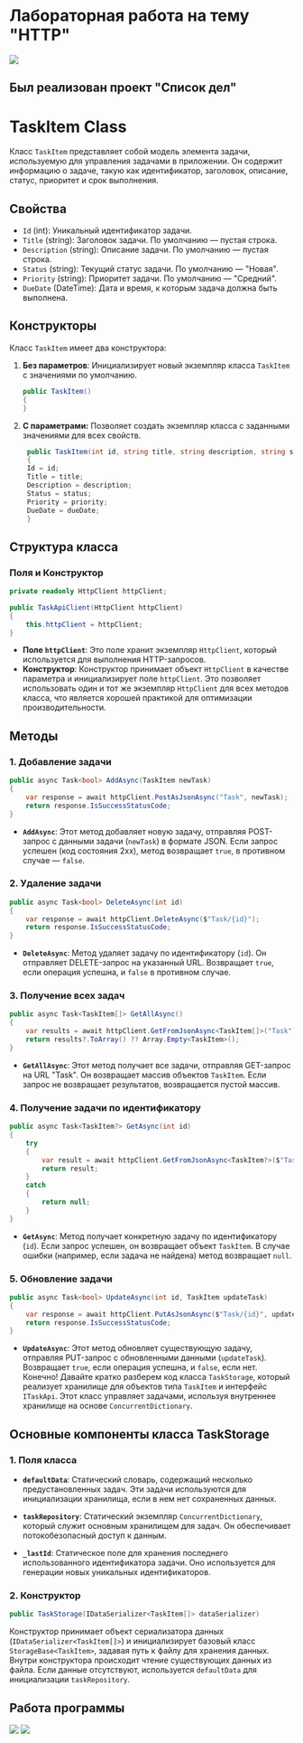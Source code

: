 # Лабораторная работа на тему "HTTP"
![](https://github.com/f0lp1x/todo/blob/master/d5109ee800d8a7075b8c7eeef99ed11b.jpg)
## Был реализован проект "Список дел"

# TaskItem Class

Класс `TaskItem` представляет собой модель элемента задачи, используемую для управления задачами в приложении. Он содержит информацию о задаче, такую как идентификатор, заголовок, описание, статус, приоритет и срок выполнения.

## Свойства

- `Id` (int): Уникальный идентификатор задачи.
- `Title` (string): Заголовок задачи. По умолчанию — пустая строка.
- `Description` (string): Описание задачи. По умолчанию — пустая строка.
- `Status` (string): Текущий статус задачи. По умолчанию — "Новая".
- `Priority` (string): Приоритет задачи. По умолчанию — "Средний".
- `DueDate` (DateTime): Дата и время, к которым задача должна быть выполнена.

## Конструкторы

Класс `TaskItem` имеет два конструктора:

1. **Без параметров**: Инициализирует новый экземпляр класса `TaskItem` с значениями по умолчанию.
   
   ```csharp
   public TaskItem()
   {
   }
   ```
2. **С параметрами:** Позволяет создать экземпляр класса с заданными значениями для всех свойств.
   ```csharp
    public TaskItem(int id, string title, string description, string status, string priority, DateTime dueDate)
    {
    Id = id;
    Title = title;
    Description = description;
    Status = status;
    Priority = priority;
    DueDate = dueDate;
    }
   ```



## Структура класса

### Поля и Конструктор

```csharp
private readonly HttpClient httpClient;

public TaskApiClient(HttpClient httpClient)
{
    this.httpClient = httpClient;
}
```

- **Поле `httpClient`**: Это поле хранит экземпляр `HttpClient`, который используется для выполнения HTTP-запросов.
- **Конструктор**: Конструктор принимает объект `HttpClient` в качестве параметра и инициализирует поле `httpClient`. Это позволяет использовать один и тот же экземпляр `HttpClient` для всех методов класса, что является хорошей практикой для оптимизации производительности.

## Методы

### 1. Добавление задачи

```csharp
public async Task<bool> AddAsync(TaskItem newTask)
{
    var response = await httpClient.PostAsJsonAsync("Task", newTask);
    return response.IsSuccessStatusCode;
}
```

- **`AddAsync`**: Этот метод добавляет новую задачу, отправляя POST-запрос с данными задачи (`newTask`) в формате JSON. Если запрос успешен (код состояния 2xx), метод возвращает `true`, в противном случае — `false`.

### 2. Удаление задачи

```csharp
public async Task<bool> DeleteAsync(int id)
{
    var response = await httpClient.DeleteAsync($"Task/{id}");
    return response.IsSuccessStatusCode;
}
```

- **`DeleteAsync`**: Метод удаляет задачу по идентификатору (`id`). Он отправляет DELETE-запрос на указанный URL. Возвращает `true`, если операция успешна, и `false` в противном случае.

### 3. Получение всех задач

```csharp
public async Task<TaskItem[]> GetAllAsync()
{
    var results = await httpClient.GetFromJsonAsync<TaskItem[]>("Task");
    return results?.ToArray() ?? Array.Empty<TaskItem>();
}
```

- **`GetAllAsync`**: Этот метод получает все задачи, отправляя GET-запрос на URL "Task". Он возвращает массив объектов `TaskItem`. Если запрос не возвращает результатов, возвращается пустой массив.

### 4. Получение задачи по идентификатору

```csharp
public async Task<TaskItem?> GetAsync(int id)
{
    try
    {
        var result = await httpClient.GetFromJsonAsync<TaskItem?>($"Task/{id}");
        return result;
    }
    catch
    {
        return null;
    }
}
```

- **`GetAsync`**: Метод получает конкретную задачу по идентификатору (`id`). Если запрос успешен, он возвращает объект `TaskItem`. В случае ошибки (например, если задача не найдена) метод возвращает `null`.

### 5. Обновление задачи

```csharp
public async Task<bool> UpdateAsync(int id, TaskItem updateTask)
{
    var response = await httpClient.PutAsJsonAsync($"Task/{id}", updateTask);
    return response.IsSuccessStatusCode;
}
```

- **`UpdateAsync`**: Этот метод обновляет существующую задачу, отправляя PUT-запрос с обновленными данными (`updateTask`). Возвращает `true`, если операция успешна, и `false`, если нет.
Конечно! Давайте кратко разберем код класса `TaskStorage`, который реализует хранилище для объектов типа `TaskItem` и интерфейс `ITaskApi`. Этот класс управляет задачами, используя внутреннее хранилище на основе `ConcurrentDictionary`.

## Основные компоненты класса TaskStorage

### 1. Поля класса

- **`defaultData`**: Статический словарь, содержащий несколько предустановленных задач. Эти задачи используются для инициализации хранилища, если в нем нет сохраненных данных.
  
- **`taskRepository`**: Статический экземпляр `ConcurrentDictionary`, который служит основным хранилищем для задач. Он обеспечивает потокобезопасный доступ к данным.

- **`_lastId`**: Статическое поле для хранения последнего использованного идентификатора задачи. Оно используется для генерации новых уникальных идентификаторов.

### 2. Конструктор

```csharp
public TaskStorage(IDataSerializer<TaskItem[]> dataSerializer)
```

Конструктор принимает объект сериализатора данных (`IDataSerializer<TaskItem[]>`) и инициализирует базовый класс `StorageBase<TaskItem>`, задавая путь к файлу для хранения данных. Внутри конструктора происходит чтение существующих данных из файла. Если данные отсутствуют, используется `defaultData` для инициализации `taskRepository`.


## Работа программы
![](https://github.com/sorrymorning/httpToDoList/blob/master/firstImage.png)
![](https://github.com/sorrymorning/httpToDoList/blob/master/SecondImage.png)
